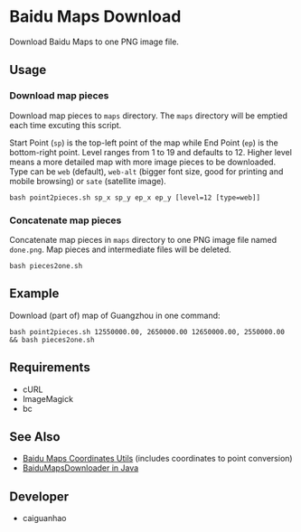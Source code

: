 Baidu Maps Download
===================

Download Baidu Maps to one PNG image file.

Usage
-----

### Download map pieces

Download map pieces to ``maps`` directory. The ``maps`` directory will be emptied each time excuting this script.

Start Point (``sp``) is the top-left point of the map while End Point (``ep``) is the bottom-right point.
Level ranges from 1 to 19 and defaults to 12. Higher level means a more detailed map with more image pieces to be downloaded.
Type can be ``web`` (default), ``web-alt`` (bigger font size, good for printing and mobile browsing) or ``sate`` (satellite image).

    bash point2pieces.sh sp_x sp_y ep_x ep_y [level=12 [type=web]]

### Concatenate map pieces

Concatenate map pieces in ``maps`` directory to one PNG image file named ``done.png``. Map pieces and intermediate files will be deleted.

    bash pieces2one.sh

Example
-------

Download (part of) map of Guangzhou in one command:

    bash point2pieces.sh 12550000.00, 2650000.00 12650000.00, 2550000.00 && bash pieces2one.sh

Requirements
------------

* cURL
* ImageMagick
* bc

See Also
--------

* [Baidu Maps Coordinates Utils](https://github.com/caiguanhao/baidu-maps-coord-utils) (includes coordinates to point conversion)
* [BaiduMapsDownloader in Java](https://github.com/java-MagicWang/BaiduMapDownloader/blob/master/MapDownloader.java)

Developer
---------

* caiguanhao
